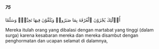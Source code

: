 ##### 75

<span class="ayah">أُو۟لَٰٓئِكَ يُجْزَوْنَ ٱلْغُرْفَةَ بِمَا صَبَرُوا۟ وَيُلَقَّوْنَ فِيهَا تَحِيَّةًۭ وَسَلَٰمًا</span>

<span class="ayah_translation">Mereka itulah orang yang dibalasi dengan martabat yang tinggi (dalam surga) karena kesabaran mereka dan mereka disambut dengan penghormatan dan ucapan selamat di dalamnya,</span>
